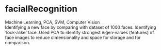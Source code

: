# facialRecognition
Machine Learning, PCA, SVM, Computer Vision\
Identifying a new face by comparing with dataset of 1000 faces. Identifying ‘look-alike’ face. Used PCA to identify strongest eigen-values (features) of face images to reduce dimensionality and space for storage and for comparison.
